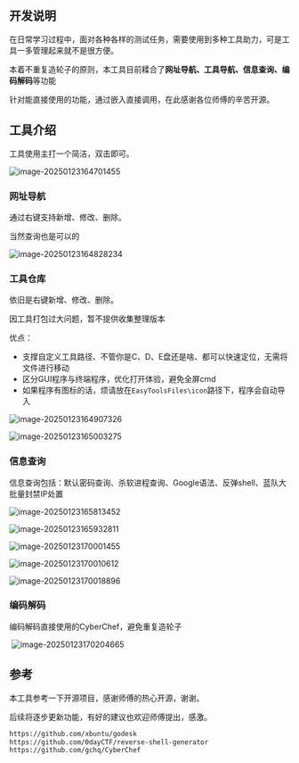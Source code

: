 ## 开发说明

在日常学习过程中，面对各种各样的测试任务，需要使用到多种工具助力，可是工具一多管理起来就不是很方便。

本着不重复造轮子的原则，本工具目前糅合了**网址导航、工具导航、信息查询、编码解码**等功能

针对能直接使用的功能，通过嵌入直接调用，在此感谢各位师傅的辛苦开源。

## 工具介绍

工具使用主打一个简洁，双击即可。

![image-20250123164701455](images/image-20250123164701455.png)

### 网址导航

通过右键支持新增、修改、删除。

当然查询也是可以的

![image-20250123164828234](images/image-20250123164828234.png)

### 工具仓库

依旧是右键新增、修改、删除。

因工具打包过大问题，暂不提供收集整理版本

优点：

+ 支撑自定义工具路径、不管你是C、D、E盘还是啥、都可以快速定位，无需将文件进行移动
+ 区分GUI程序与终端程序，优化打开体验，避免全屏cmd
+ 如果程序有图标的话，烦请放在`EasyToolsFiles\icon`路径下，程序会自动导入

![image-20250123164907326](images/image-20250123164907326.png)

![image-20250123165003275](images/image-20250123165003275.png)

### 信息查询

信息查询包括：默认密码查询、杀软进程查询、Google语法、反弹shell、蓝队大批量封禁IP处置

![image-20250123165813452](images/image-20250123165813452.png)

![image-20250123165932811](images/image-20250123165932811.png)

![image-20250123170001455](images/image-20250123170001455.png)

![image-20250123170010612](images/image-20250123170010612.png)

![image-20250123170018896](images/image-20250123170018896.png)

### 编码解码

编码解码直接使用的CyberChef，避免重复造轮子

​	![image-20250123170204665](images/image-20250123170204665.png)

## 参考

本工具参考一下开源项目，感谢师傅的热心开源，谢谢。

后续将逐步更新功能，有好的建议也欢迎师傅提出，感激。

~~~html
https://github.com/xbuntu/godesk
https://github.com/0dayCTF/reverse-shell-generator
https://github.com/gchq/CyberChef
~~~
